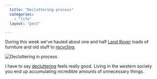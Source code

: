 ```yaml
---
  title: "Decluttering process"
  categories: 
    - "life"
  layout: "post"

---
```

During this week we've hauled about one and half [Land Rover][3] loads of furniture and old stuff to [recycling][2].

![Decluttering in process](https://s3.eu-central-1.amazonaws.com/bergie-iki-fi/Decluttering_project.jpg)

I have to say [decluttering][1] feels really good. Living in the western society you end up accumulating incredible amounts of unnecessary things.

[1]: http://www.nomoreclutter.co.uk/faq.html
[2]: http://www.ytv.fi/ENG/waste/household_waste/
[3]: http://www.midgard-project.org/community/gallery/poznan-2004/IMG_1954
